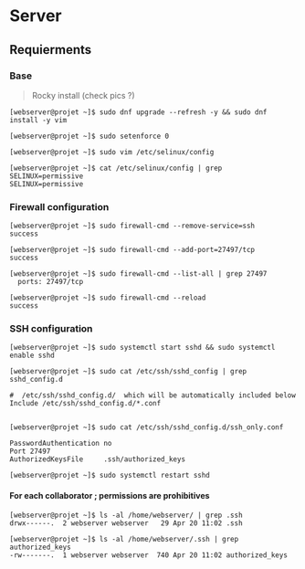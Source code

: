 # Server 

## Requierments

### Base

> Rocky install (check pics ?)

```
[webserver@projet ~]$ sudo dnf upgrade --refresh -y && sudo dnf install -y vim

[webserver@projet ~]$ sudo setenforce 0

[webserver@projet ~]$ sudo vim /etc/selinux/config

```

```
[webserver@projet ~]$ cat /etc/selinux/config | grep SELINUX=permissive
SELINUX=permissive

```

### Firewall configuration

```
[webserver@projet ~]$ sudo firewall-cmd --remove-service=ssh
success

[webserver@projet ~]$ sudo firewall-cmd --add-port=27497/tcp
success

[webserver@projet ~]$ sudo firewall-cmd --list-all | grep 27497
  ports: 27497/tcp

[webserver@projet ~]$ sudo firewall-cmd --reload
success

```

### SSH configuration

```
[webserver@projet ~]$ sudo systemctl start sshd && sudo systemctl enable sshd

[webserver@projet ~]$ sudo cat /etc/ssh/sshd_config | grep sshd_config.d

#  /etc/ssh/sshd_config.d/  which will be automatically included below
Include /etc/ssh/sshd_config.d/*.conf


[webserver@projet ~]$ sudo cat /etc/ssh/sshd_config.d/ssh_only.conf
 
PasswordAuthentication no
Port 27497
AuthorizedKeysFile     .ssh/authorized_keys

[webserver@projet ~]$ sudo systemctl restart sshd

```

#### For each collaborator ; permissions are prohibitives

```
[webserver@projet ~]$ ls -al /home/webserver/ | grep .ssh
drwx------.  2 webserver webserver   29 Apr 20 11:02 .ssh

[webserver@projet ~]$ ls -al /home/webserver/.ssh | grep authorized_keys
-rw-------.  1 webserver webserver  740 Apr 20 11:02 authorized_keys

```

###



